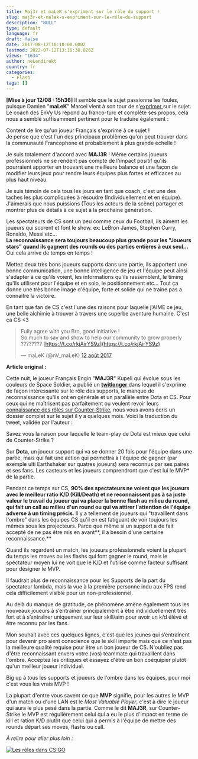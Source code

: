 ```yaml
---
title: Maj3r et maLeK s'expriment sur le rôle du support !
slug: maj3r-et-malek-s-expriment-sur-le-rôle-du-support
description: "NULL"
type: default
language: fr
draft: false
date: 2017-08-12T10:10:00.000Z
lastmod: 2022-07-12T13:16:38.826Z
views: "1634"
author: neLendirekt
country: fr
categories:
  - Flash
tags: []
---
```

**\[Mise à jour 12/08 : 15h36\]** Il semble que le sujet passionne les foules, puisque Damien "**maLeK**" Marcel vient à son tour de s'[exprimer ](https://t.co/kEaASHJmO9 "Twitlonger de maLeK")sur le sujet. Le coach des EnVy Us répond au franco-turc et complète ses propos, cela nous a semblé suffisamment pertinent pour le traduire également :

Content de lire qu'un joueur Français s'exprime à ce sujet !  
Je pense que c'est l'un des principaux problèmes qu'on peut trouver dans la communauté Francophone et probablement à plus grande échelle !

Je suis totalement d'accord avec **MAJ3R** ! Même certains joueurs professionnels ne se rendent pas compte de l'impact positif qu'ils pourraient apporter en trouvant une meilleure balance et une façon de modifier leurs jeux pour rendre leurs équipes plus fortes et efficaces au plus haut niveau.

Je suis témoin de cela tous les jours en tant que coach, c'est une des taches les plus compliquées à résoudre (Individuellement et en équipe). J'aimerais que nous puissions (Tous les acteurs de la scène) partager et montrer plus de détails à ce sujet à la prochaine génération.

Les spectateurs de CS sont un peu comme ceux du Football, ils aiment les joueurs qui scorent et font le show. ex: LeBron James, Stephen Curry, Ronaldo, Messi etc...  
**La reconnaissance sera toujours beaucoup plus grande pour les "Joueurs stars" quand ils gagnent des rounds ou des parties entières à eux seul...** Oui cela arrive de temps en temps !

Mettez deux très bons joueurs supports dans une partie, ils apportent une bonne communication, une bonne intelligence de jeu et l'équipe peut ainsi s'adapter à ce qu'ils voient, les informations qu'ils rassemblent, le timing qu'ils utilisent pour l'équipe et en solo, le positionnement etc... Tout ça donne une très bonne image d'équipe, forte et solide qui ne traine pas a connaitre la victoire.

En tant que fan de CS c'est l'une des raisons pour laquelle j'AIME ce jeu, une belle alchimie à trouver à travers une superbe aventure humaine. C'est ça CS \<3

> Fully agree with you Bro, good initiative !   
> So much to say and show to help our community to grow properly ???????? [https://t.co/rkjAirYS9z](https://t.co/rkjAirYS9z)
> 
> — maLeK (@nV\_maLeK) [12 août 2017](https://twitter.com/nV%5FmaLeK/status/896368323805491201)

**Article original :** 

Cette nuit, le joueur Français Engin "**MAJ3R**" Kupeli qui évolue sous les couleurs de Space Soldier, a publié un [**twitlonger** ](http://www.twitlonger.com/show/n%5F1sq3rrg "Twitlonger de Maj3r sur les support")dans lequel il s'exprime de façon intéressante sur le rôle des supports, le manque de reconnaissance qu'ils ont en générale et un parallèle entre Dota et CS. Pour ceux qui ne maîtrisent pas parfaitement ou veulent revoir leurs [connaissance des rôles sur Counter-Strike](https://images/articles/presentation-des-roles-dans-une-equipe/16 "Les rôles dans une équipe Counter Strike"), nous vous avons écris un dossier complet sur le sujet il y a quelques mois. Voici la traduction du tweet, validée par l'auteur :

Savez vous la raison pour laquelle le team-play de Dota est mieux que celui de Counter-Strike ?

Sur **Dota**, un joueur support qui va se donner 20 fois pour l'équipe dans une partie, mais qui fait une action qui permettra à l'équipe de gagner (par exemple ulti Earthshaker sur quatres joueurs) sera reconnus par ses paires et ses fans. Les casteurs et les joueurs comprendront que c'est lui le MVP\* de la partie.

Pendant ce temps sur CS, **90% des spectateurs ne voient que les joueurs avec le meilleur ratio K/D (Kill/Death) et ne reconnaissent pas à sa juste valeur le travail du joueur qui va placer la bonne flash au milieu du round, qui fait un call au milieu d'un round ou qui va attirer l'attention de l'équipe adverse à un timing précis**. Il y a tellement de joueurs qui "travaillent dans l'ombre" dans les équipes CS qu'il en est fatiguant de voir toujours les mêmes sous les projecteurs. Parce que même si un support a de fait accepté de ne pas être mis en avant**, il a besoin d'une certaine reconnaissance.**

Quand ils regardent un match, les joueurs professionnels voient la plupart du temps les moves ou les flashs qui font gagner le round, mais le spectateur moyen lui ne voit que le K/D et l'utilise comme facteur suffisant pour désigner le MVP. 

Il faudrait plus de reconnaissance pour les Supports de la part du spectateur lambda, mais la vue à la première personne indu aux FPS rend cela difficilement visible pour un non-professionnel.

Au delà du manque de gratitude, ce phénomène amène également tous les nouveaux joueurs à s’entraîner principalement à être individuellement très fort et à s’entraîner uniquement sur leur skill/aim pour avoir un k/d élévé et être reconnu par les fans. 

Mon souhait avec ces quelques lignes, c'est que les jeunes qui s’entraînent pour devenir pro aient conscience que le skill importe mais que ce n'est pas la meilleure qualité requise pour être un bon joueur de CS. N'oubliez pas d'être reconnaissant envers votre (vos) teammate qui travaillent dans l'ombre. Acceptez les critiques et essayez d'être un bon coéquipier plutôt qu'un meilleur joueur individuel. 

Big up à tous les supports et joueurs de l'ombre dans les équipes, pour moi c'est vous les vrais MVP !

La plupart d'entre vous savent ce que **MVP** signifie, pour les autres le MVP d'un match ou d'une LAN est le _Most Valuable Player_, c'est à dire le joueur qui aura le plus pesé dans la partie. Comme le dit **MAJ3R**, sur Counter-Strike le MVP est régulièrement celui qui a eu le plus d'impact en terme de kill et ration K/D plutôt que celui qui a permis à l'équipe de mettre des rounds départ ses moves, flashs ou call.

 _À relire pour aller plus loin :_

[ ![Les rôles dans CS:GO](/storage/articles/image/58b5b37243505.png)](https://images/articles/presentation-des-roles-dans-une-equipe/16)
